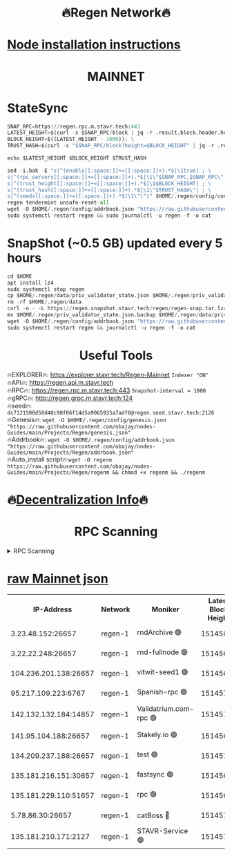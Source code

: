 <h1 align="center"> 🔥Regen Network🔥</h1>

[Node installation instructions](https://github.com/obajay/nodes-Guides/tree/main/Projects/Regen)
=
<h1 align="center"> MAINNET</h1>

# StateSync
```python
SNAP_RPC=https://regen.rpc.m.stavr.tech:443
LATEST_HEIGHT=$(curl -s $SNAP_RPC/block | jq -r .result.block.header.height); \
BLOCK_HEIGHT=$((LATEST_HEIGHT - 1000)); \
TRUST_HASH=$(curl -s "$SNAP_RPC/block?height=$BLOCK_HEIGHT" | jq -r .result.block_id.hash)

echo $LATEST_HEIGHT $BLOCK_HEIGHT $TRUST_HASH

sed -i.bak -E "s|^(enable[[:space:]]+=[[:space:]]+).*$|\1true| ; \
s|^(rpc_servers[[:space:]]+=[[:space:]]+).*$|\1\"$SNAP_RPC,$SNAP_RPC\"| ; \
s|^(trust_height[[:space:]]+=[[:space:]]+).*$|\1$BLOCK_HEIGHT| ; \
s|^(trust_hash[[:space:]]+=[[:space:]]+).*$|\1\"$TRUST_HASH\"| ; \
s|^(seeds[[:space:]]+=[[:space:]]+).*$|\1\"\"|" $HOME/.regen/config/config.toml
regen tendermint unsafe-reset-all
wget -O $HOME/.regen/config/addrbook.json "https://raw.githubusercontent.com/obajay/nodes-Guides/main/Projects/Regen/addrbook.json"
sudo systemctl restart regen && sudo journalctl -u regen -f -o cat
```
# SnapShot (~0.5 GB) updated every 5 hours
```python
cd $HOME
apt install lz4
sudo systemctl stop regen
cp $HOME/.regen/data/priv_validator_state.json $HOME/.regen/priv_validator_state.json.backup
rm -rf $HOME/.regen/data
curl -o - -L https://regen.snapshot.stavr.tech/regen/regen-snap.tar.lz4 | lz4 -c -d - | tar -x -C $HOME/.regen --strip-components 2
mv $HOME/.regen/priv_validator_state.json.backup $HOME/.regen/data/priv_validator_state.json
wget -O $HOME/.regen/config/addrbook.json "https://raw.githubusercontent.com/obajay/nodes-Guides/main/Projects/Regen/addrbook.json"
sudo systemctl restart regen && journalctl -u regen -f -o cat
```

 <h1 align="center"> Useful Tools</h1>

🔥EXPLORER🔥:     https://explorer.stavr.tech/Regen-Mainnet        `Indexer "ON"` \
🔥API🔥:          https://regen.api.m.stavr.tech \
🔥RPC🔥:          https://regen.rpc.m.stavr.tech:443              `Snapshot-interval = 1000` \
🔥gRPC🔥:         http://regen.grpc.m.stavr.tech:124 \
🔥seed🔥:      `dc7121500d58d40c98f06f14d5a9065935a7adf6@regen.seed.stavr.tech:2126` \
🔥Genesis🔥:   `wget -O $HOME/.regen/config/genesis.json "https://raw.githubusercontent.com/obajay/nodes-Guides/main/Projects/Regen/genesis.json"` \
🔥Addrbook🔥:  `wget -O $HOME/.regen/config/addrbook.json "https://raw.githubusercontent.com/obajay/nodes-Guides/main/Projects/Regen/addrbook.json"` \
🔥Auto_install script🔥:`wget -O regenm https://raw.githubusercontent.com/obajay/nodes-Guides/main/Projects/Regen/regenm && chmod +x regenm && ./regenm`

🔥[Decentralization Info](https://github.com/obajay/StateSync-snapshots/tree/main/Projects/Regen/Decentralization)🔥
=
<h1 align="center"> RPC Scanning</h1>

<details>
<summary>RPC Scanning</summary>

<h2 align="center"> We scan nodes in real time every 4 hours. And we provide the final result of RPC endpoints.
We cannot influence the operation of these nodes in any way. </h2>


```python
If Voting Power is higher than 0 --> then the Node is a validator of the network and may be subject to attack and be a potential threat to the chain.
```
```python
We marked such validators with a red symbol
```

</details>

[raw Mainnet json](https://rpc-check.regenm.stavr.tech/regenm/rpc-regenm-result.json)
=


<table><tr><th>IP-Address</th><th>Network</th><th>Moniker</th><th>Latest Block Height</th><th>Earliest Block Height</th><th>Catching Up</th><th>Tx Index</th><th>Voting Power</th><th>Scan Time</th></tr><tr><td>3.23.48.152:26657</td><td>regen-1</td><td>rndArchive 🟢</td><td>15145695</td><td>1</td><td>False</td><td>on</td><td>0</td><td>2024-03-16T09:07:27.285149856UTC</td></tr><tr><td>3.22.22.248:26657</td><td>regen-1</td><td>rnd-fullnode 🟢</td><td>15145693</td><td>4134001</td><td>False</td><td>on</td><td>0</td><td>2024-03-16T09:07:16.383257685UTC</td></tr><tr><td>104.236.201.138:26657</td><td>regen-1</td><td>vitwit-seed1 🟢</td><td>15145680</td><td>8943001</td><td>False</td><td>on</td><td>0</td><td>2024-03-16T09:05:58.252347326UTC</td></tr><tr><td>95.217.109.223:6767</td><td>regen-1</td><td>Spanish-rpc 🟢</td><td>15145706</td><td>10068001</td><td>False</td><td>on</td><td>0</td><td>2024-03-16T09:08:28.054049272UTC</td></tr><tr><td>142.132.132.184:14857</td><td>regen-1</td><td>Validatrium.com-rpc 🟢</td><td>15145706</td><td>11175001</td><td>False</td><td>on</td><td>0</td><td>2024-03-16T09:08:32.340483406UTC</td></tr><tr><td>141.95.104.188:26657</td><td>regen-1</td><td>Stakely.io 🟢</td><td>15145690</td><td>13442501</td><td>False</td><td>on</td><td>0</td><td>2024-03-16T09:06:57.182249862UTC</td></tr><tr><td>134.209.237.188:26657</td><td>regen-1</td><td>test 🟢</td><td>15145712</td><td>13992001</td><td>False</td><td>on</td><td>0</td><td>2024-03-16T09:09:05.946676572UTC</td></tr><tr><td>135.181.216.151:30657</td><td>regen-1</td><td>fastsync 🟢</td><td>15145699</td><td>14457001</td><td>False</td><td>off</td><td>0</td><td>2024-03-16T09:07:47.073601310UTC</td></tr><tr><td>135.181.229.110:51657</td><td>regen-1</td><td>rpc 🟢</td><td>15145688</td><td>14844001</td><td>False</td><td>on</td><td>0</td><td>2024-03-16T09:06:46.718054083UTC</td></tr><tr><td>5.78.86.30:26657</td><td>regen-1</td><td>catBoss 🔴</td><td>15145717</td><td>15111001</td><td>False</td><td>on</td><td>9026471547</td><td>2024-03-16T09:09:34.263707599UTC</td></tr><tr><td>135.181.210.171:2127</td><td>regen-1</td><td>STAVR-Service 🟢</td><td>15145719</td><td>15142001</td><td>False</td><td>on</td><td>0</td><td>2024-03-16T09:09:48.854962044UTC</td></tr></table>
